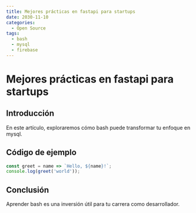 ```yaml
---
title: Mejores prácticas en fastapi para startups
date: 2030-11-10
categories:
  - Open Source
tags:
  - bash
  - mysql
  - firebase
---
```


# Mejores prácticas en fastapi para startups

## Introducción

En este artículo, exploraremos cómo bash puede transformar tu enfoque en mysql.

## Código de ejemplo

```javascript
const greet = name => `Hello, ${name}!`;
console.log(greet('world'));
```

## Conclusión

Aprender bash es una inversión útil para tu carrera como desarrollador.